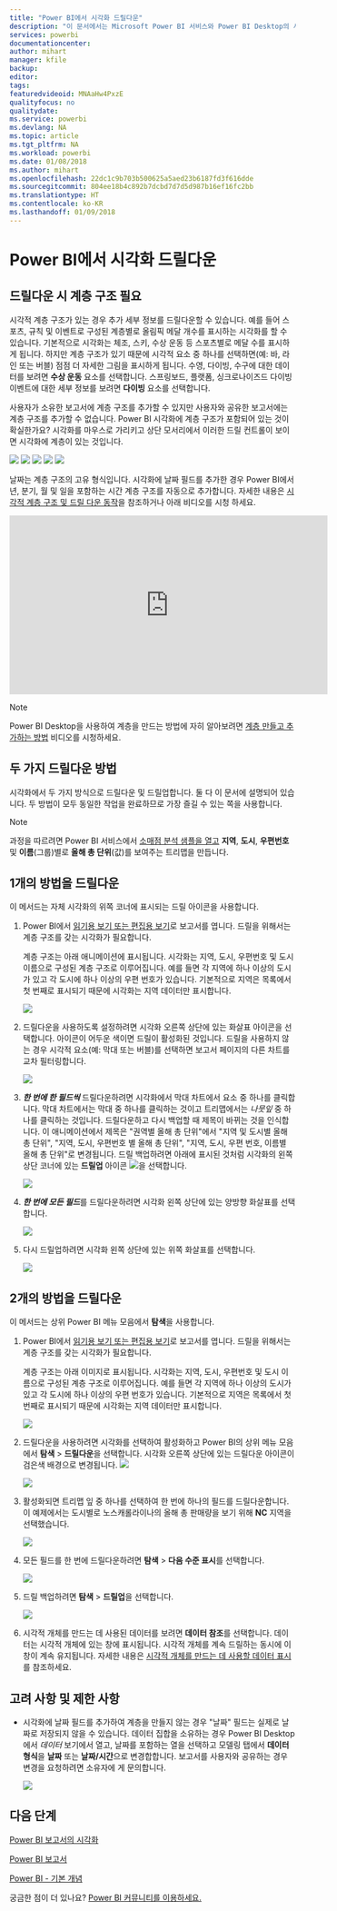 ```yaml
---
title: "Power BI에서 시각화 드릴다운"
description: "이 문서에서는 Microsoft Power BI 서비스와 Power BI Desktop의 시각화에서 드릴다운하는 방법을 보여 줍니다."
services: powerbi
documentationcenter: 
author: mihart
manager: kfile
backup: 
editor: 
tags: 
featuredvideoid: MNAaHw4PxzE
qualityfocus: no
qualitydate: 
ms.service: powerbi
ms.devlang: NA
ms.topic: article
ms.tgt_pltfrm: NA
ms.workload: powerbi
ms.date: 01/08/2018
ms.author: mihart
ms.openlocfilehash: 22dc1c9b703b500625a5aed23b6187fd3f616dde
ms.sourcegitcommit: 804ee18b4c892b7dcbd7d7d5d987b16ef16fc2bb
ms.translationtype: HT
ms.contentlocale: ko-KR
ms.lasthandoff: 01/09/2018
---
```

# <a name="drill-down-in-a-visualization-in-power-bi"></a>Power BI에서 시각화 드릴다운
## <a name="drill-down-requires-a-hierarchy"></a>드릴다운 시 계층 구조 필요
시각적 계층 구조가 있는 경우 추가 세부 정보를 드릴다운할 수 있습니다. 예를 들어 스포츠, 규칙 및 이벤트로 구성된 계층별로 올림픽 메달 개수를 표시하는 시각화를 할 수 있습니다. 기본적으로 시각화는 체조, 스키, 수상 운동 등 스포츠별로 메달 수를 표시하게 됩니다. 하지만 계층 구조가 있기 때문에 시각적 요소 중 하나를 선택하면(예: 바, 라인 또는 버블) 점점 더 자세한 그림을 표시하게 됩니다. 수영, 다이빙, 수구에 대한 데이터를 보려면 **수상 운동** 요소를 선택합니다.  스프링보드, 플랫폼, 싱크로나이즈드 다이빙 이벤트에 대한 세부 정보를 보려면 **다이빙** 요소를 선택합니다.

사용자가 소유한 보고서에 계층 구조를 추가할 수 있지만 사용자와 공유한 보고서에는 계층 구조를 추가할 수 없습니다.
Power BI 시각화에 계층 구조가 포함되어 있는 것이 확실한가요?  시각화를 마우스로 가리키고 상단 모서리에서 이러한 드릴 컨트롤이 보이면 시각화에 계층이 있는 것입니다.

![](media/power-bi-visualization-drill-down/power-bi-drill-icon4.png)  ![](media/power-bi-visualization-drill-down/power-bi-drill-icon2.png)  ![](media/power-bi-visualization-drill-down/power-bi-drill-icon3.png)
![](media/power-bi-visualization-drill-down/power-bi-drill-icon5.png) ![](media/power-bi-visualization-drill-down/power-bi-drill-icon6.png)  

날짜는 계층 구조의 고유 형식입니다. 시각화에 날짜 필드를 추가한 경우 Power BI에서 년, 분기, 월 및 일을 포함하는 시간 계층 구조를 자동으로 추가합니다. 자세한 내용은 [시각적 계층 구조 및 드릴 다운 동작](guided-learning/visualizations.yml#step-18)을 참조하거나 아래 비디오를 시청 하세요.

  <iframe width="560" height="315" src="https://www.youtube.com/embed/MNAaHw4PxzE?list=PL1N57mwBHtN0JFoKSR0n-tBkUJHeMP2cP" frameborder="0" allowfullscreen></iframe>

> [!NOTE]
> Power BI Desktop을 사용하여 계층을 만드는 방법에 자히 알아보려면 [계층 만들고 추가하는 방법](https://youtu.be/q8WDUAiTGeU) 비디오를 시청하세요.
> 
> 

## <a name="two-methods-to-drill-down"></a>두 가지 드릴다운 방법
시각화에서 두 가지 방식으로 드릴다운 및 드릴업합니다.  둘 다 이 문서에 설명되어 있습니다. 두 방법이 모두 동일한 작업을 완료하므로 가장 즐길 수 있는 쪽을 사용합니다.

> [!NOTE]
> 과정을 따르려면 Power BI 서비스에서 [소매점 분석 샘플을 열고](sample-datasets.md) **지역**, **도시**, **우편번호** 및 **이름**(그룹)별로 **올해 총 단위**(값)를 보여주는 트리맵을 만듭니다.  
> 
> 

## <a name="method-1-for-drill-down"></a>1개의 방법을 드릴다운
이 메서드는 자체 시각화의 위쪽 코너에 표시되는 드릴 아이콘을 사용합니다.

1. Power BI에서 [읽기용 보기 또는 편집용 보기](service-reading-view-and-editing-view.md)로 보고서를 엽니다. 드릴을 위해서는 계층 구조를 갖는 시각화가 필요합니다. 
   
   계층 구조는 아래 애니메이션에 표시됩니다.  시각화는 지역, 도시, 우편번호 및 도시 이름으로 구성된 계층 구조로 이루어집니다. 예를 들면 각 지역에 하나 이상의 도시가 있고 각 도시에 하나 이상의 우편 번호가 있습니다. 기본적으로 지역은 목록에서 첫 번째로 표시되기 때문에 시각화는 지역 데이터만 표시합니다.
   
   ![](media/power-bi-visualization-drill-down/power-bi-hierarcy-list.png)
2. 드릴다운을 사용하도록 설정하려면 시각화 오른쪽 상단에 있는 화살표 아이콘을 선택합니다. 아이콘이 어두운 색이면 드릴이 활성화된 것입니다. 드릴을 사용하지 않는 경우 시각적 요소(예: 막대 또는 버블)를 선택하면 보고서 페이지의 다른 차트를 교차 필터링합니다.    
   
   ![](media/power-bi-visualization-drill-down/power-bi-drill-icon.png)
3. ***한 번에 한 필드씩*** 드릴다운하려면 시각화에서 막대 차트에서 요소 중 하나를 클릭합니다. 막대 차트에서는 막대 중 하나를 클릭하는 것이고 트리맵에서는 *나뭇잎* 중 하나를 클릭하는 것입니다. 드릴다운하고 다시 백업할 때 제목이 바뀌는 것을 인식합니다. 이 애니메이션에서 제목은 "권역별 올해 총 단위"에서 "지역 및 도시별 올해 총 단위", "지역, 도시, 우편번호 별 올해 총 단위", "지역, 도시, 우편 번호, 이름별 올해 총 단위"로 변경됩니다. 드릴 백업하려면 아래에 표시된 것처럼 시각화의 왼쪽 상단 코너에 있는 **드릴업** 아이콘   ![](media/power-bi-visualization-drill-down/power-bi-drill-icon5.png)을 선택합니다.
   
   ![](media/power-bi-visualization-drill-down/drill.gif)
4. ***한 번에 모든 필드***를 드릴다운하려면 시각화 왼쪽 상단에 있는 양방향 화살표를 선택합니다.
   
   ![](media/power-bi-visualization-drill-down/pbi_drillall.png)
5. 다시 드릴업하려면 시각화 왼쪽 상단에 있는 위쪽 화살표를 선택합니다.
   
   ![](media/power-bi-visualization-drill-down/pbi_drillup2.png)

## <a name="method-2-for-drill-down"></a>2개의 방법을 드릴다운
이 메서드는 상위 Power BI 메뉴 모음에서 **탐색**을 사용합니다.

1. Power BI에서 [읽기용 보기 또는 편집용 보기](service-reading-view-and-editing-view.md)로 보고서를 엽니다. 드릴을 위해서는 계층 구조를 갖는 시각화가 필요합니다. 
   
   계층 구조는 아래 이미지로 표시됩니다.  시각화는 지역, 도시, 우편번호 및 도시 이름으로 구성된 계층 구조로 이루어집니다. 예를 들면 각 지역에 하나 이상의 도시가 있고 각 도시에 하나 이상의 우편 번호가 있습니다. 기본적으로 지역은 목록에서 첫 번째로 표시되기 때문에 시각화는 지역 데이터만 표시합니다.
   
   ![](media/power-bi-visualization-drill-down/power-bi-hierarcy-list.png)
2. 드릴다운을 사용하려면 시각화를 선택하여 활성화하고 Power BI의 상위 메뉴 모음에서 **탐색** > **드릴다운**을 선택합니다. 시각화 오른쪽 상단에 있는 드릴다운 아이콘이 검은색 배경으로 변경됩니다. ![](media/power-bi-visualization-drill-down/power-bi-drill-icon2.png)  
   
   ![](media/power-bi-visualization-drill-down/power-bi-explore2.png)
3. 활성화되면 트리맵 잎 중 하나를 선택하여 한 번에 하나의 필드를 드릴다운합니다. 이 예제에서는 도시별로 노스캐롤라이나의 올해 총 판매량을 보기 위해 **NC** 지역을 선택했습니다.
   
   ![](media/power-bi-visualization-drill-down/power-bi-drilldown-1.png)
4. 모든 필드를 한 번에 드릴다운하려면 **탐색** > **다음 수준 표시**를 선택합니다.
   
   ![](media/power-bi-visualization-drill-down/power-bi-show-next-level.png)
5. 드릴 백업하려면 **탐색** > **드릴업**을 선택합니다.
   
   ![](media/power-bi-visualization-drill-down/power-bi-drill-up2.png)
6. 시각적 개체를 만드는 데 사용된 데이터를 보려면 **데이터 참조**를 선택합니다. 데이터는 시각적 개체에 있는 창에 표시됩니다. 시각적 개체를 계속 드릴하는 동시에 이 창이 계속 유지됩니다. 자세한 내용은 [시각적 개체를 만드는 데 사용할 데이터 표시](service-reports-show-data.md)를 참조하세요.

## <a name="considerations-and-limitations"></a>고려 사항 및 제한 사항
* 시각화에 날짜 필드를 추가하여 계층을 만들지 않는 경우 "날짜" 필드는 실제로 날짜로 저장되지 않을 수 있습니다. 데이터 집합을 소유하는 경우 Power BI Desktop에서 *데이터* 보기에서 열고, 날짜를 포함하는 열을 선택하고 모델링 탭에서 **데이터 형식**을 **날짜** 또는 **날짜/시간**으로 변경합합니다. 보고서를 사용자와 공유하는 경우 변경을 요청하려면 소유자에 게 문의합니다.  
  
  ![](media/power-bi-visualization-drill-down/power-bi-change-data-type2.png)

## <a name="next-steps"></a>다음 단계
[Power BI 보고서의 시각화](power-bi-report-visualizations.md)

[Power BI 보고서](service-reports.md)

[Power BI - 기본 개념](service-basic-concepts.md)

궁금한 점이 더 있나요? [Power BI 커뮤니티를 이용하세요.](http://community.powerbi.com/)

